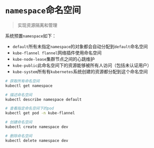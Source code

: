 # `namespace`命名空间

> 实现资源隔离和管理

系统预置`namespace`如下：

- `default`所有未指定`namespace`的对象都会自动分配到`default`命名空间
- `kube-flannel flannel`网络插件使用命名空间
- `kube-node-lease`集群节点之间的心跳维护
- `kube-public`此命名空间下的资源能够被所有人访问（包括未认证用户）
- `kube-system`所有有`kubernetes`系统创建的资源都分配到这个命名空间

```bash
# 获取所有命名空间
kubectl get namespace

# 描述命名空间
kubectl describe namespace default

# 查看指定命名空间下的pod
kubectl get pod -n kube-flannel

# 创建命名空间
kubectl create namespace dev

# 删除命名空间
kubectl delete namespace dev
```

